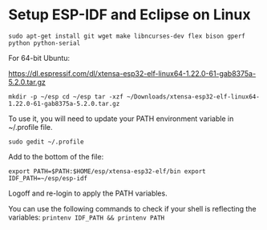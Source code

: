 # Setup ESP-IDF and Eclipse on Linux

`sudo apt-get install git wget make libncurses-dev flex bison gperf python python-serial`

For 64-bit Ubuntu:

https://dl.espressif.com/dl/xtensa-esp32-elf-linux64-1.22.0-61-gab8375a-5.2.0.tar.gz

`mkdir -p ~/esp
cd ~/esp
tar -xzf ~/Downloads/xtensa-esp32-elf-linux64-1.22.0-61-gab8375a-5.2.0.tar.gz`

To use it, you will need to update your PATH environment variable in ~/.profile file.

`sudo gedit ~/.profile`

Add to the bottom of the file:

`export PATH=$PATH:$HOME/esp/xtensa-esp32-elf/bin
export IDF_PATH=~/esp/esp-idf`

Logoff and re-login to apply the PATH variables.

You can use the following commands to check if your shell is reflecting the variables:
`printenv IDF_PATH && printenv PATH`



